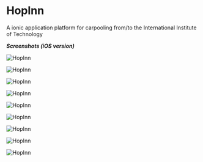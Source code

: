 # HopInn
A ionic application platform for carpooling from/to the International Institute of Technology

***Screenshots (iOS version)***

![HopInn](https://github.com/charfiomar/HopInn/raw/master/screenshots/Screenshot1.jpeg)

![HopInn](https://github.com/charfiomar/HopInn/raw/master/screenshots/Screenshot2.jpeg)

![HopInn](https://github.com/charfiomar/HopInn/raw/master/screenshots/Screenshot3.jpeg)

![HopInn](https://github.com/charfiomar/HopInn/raw/master/screenshots/Screenshot4.jpeg)

![HopInn](https://github.com/charfiomar/HopInn/raw/master/screenshots/Screenshot5.jpeg)

![HopInn](https://github.com/charfiomar/HopInn/raw/master/screenshots/Screenshot6.jpeg)

![HopInn](https://github.com/charfiomar/HopInn/raw/master/screenshots/Screenshot7.jpeg)

![HopInn](https://github.com/charfiomar/HopInn/raw/master/screenshots/Screenshot8.jpeg)

![HopInn](https://github.com/charfiomar/HopInn/raw/master/screenshots/Screenshot9.jpeg)
